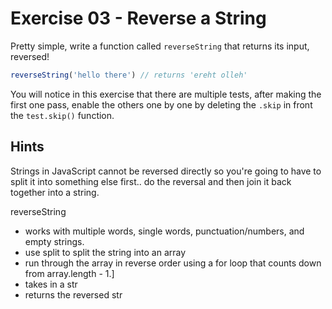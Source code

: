 # Exercise 03 - Reverse a String

Pretty simple, write a function called `reverseString` that returns its input, reversed!

```javascript
reverseString('hello there') // returns 'ereht olleh'
```

You will notice in this exercise that there are multiple tests, after making the first one pass, enable the others one by one by deleting the `.skip` in front the `test.skip()` function.

## Hints
Strings in JavaScript cannot be reversed directly so you're going to have to split it into something else first.. do the reversal and then join it back together into a string.

reverseString
- works with multiple words, single words, punctuation/numbers, and empty strings. 
- use split to split the string into an array
- run through the array in reverse order using a for loop that counts down from array.length - 1.]
- takes in a str
- returns the reversed str